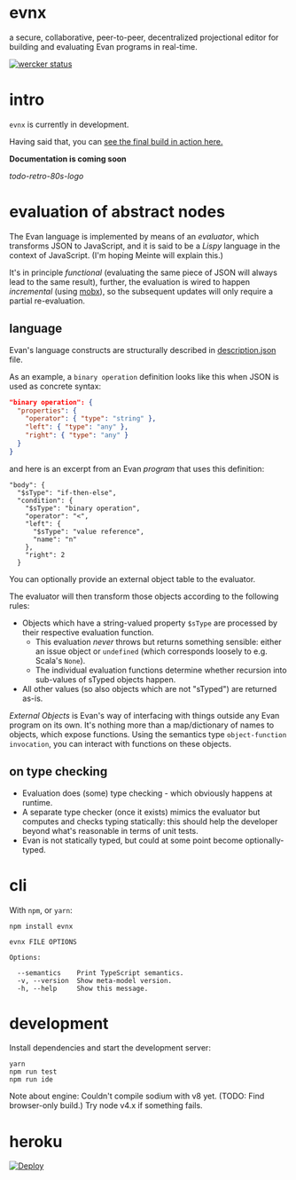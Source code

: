 # evnx

a secure, collaborative, peer-to-peer, decentralized projectional editor for building and evaluating Evan programs in real-time.

[![wercker status](https://app.wercker.com/status/bdddc7b606aa2bad8f3264dd6b419c9b/m/master "wercker status")](https://app.wercker.com/project/byKey/bdddc7b606aa2bad8f3264dd6b419c9b)

# intro

`evnx` is currently in development.

Having said that, you can [see the final build in action here.](https://evnx.herokuapp.com/)

**Documentation is coming soon**

*todo-retro-80s-logo*

# evaluation of abstract nodes

The Evan language is implemented by means of an *evaluator*, which transforms JSON to JavaScript, and it is said to be a *Lispy* language in the context of JavaScript. (I'm hoping Meinte will explain this.)

It's in principle *functional* (evaluating the same piece of JSON will always lead to the same result), further, the evaluation is wired to happen *incremental* (using [mobx](https://github.com/mobxjs/mobx)), so the subsequent updates will only require a partial re-evaluation.

## language

Evan's language constructs are structurally described in [description.json](./description.json) file.

As an example, a `binary operation` definition looks like this when JSON is used as concrete syntax:

```json
"binary operation": {
  "properties": {
    "operator": { "type": "string" },
    "left": { "type": "any" },
    "right": { "type": "any" }
  }
}
```

and here is an excerpt from an Evan _program_ that uses this definition:

```
"body": {
  "$sType": "if-then-else",
  "condition": {
    "$sType": "binary operation",
    "operator": "<",
    "left": {
      "$sType": "value reference",
      "name": "n"
    },
    "right": 2
  }
```

You can optionally provide an external object table to the evaluator.

The evaluator will then transform those objects according to the following rules:

* Objects which have a string-valued property `$sType` are processed by their respective evaluation function.
  * This evaluation *never* throws but returns something sensible: either an issue object or `undefined` (which corresponds loosely to e.g. Scala's `None`).
  * The individual evaluation functions determine whether recursion into sub-values of sTyped objects happen.
* All other values (so also objects which are not "sTyped") are returned as-is.

_External Objects_ is Evan's way of interfacing with things outside any Evan program on its own. It's nothing more than a map/dictionary of names to objects, which expose functions. Using the semantics type `object-function invocation`, you can interact with functions on these objects.

## on type checking

* Evaluation does (some) type checking - which obviously happens at runtime.
* A separate type checker (once it exists) mimics the evaluator but computes and checks typing statically: this should help the developer beyond what's reasonable in terms of unit tests.
* Evan is not statically typed, but could at some point become optionally-typed.

# cli

With `npm`, or `yarn`:

```
npm install evnx
```

```
evnx FILE OPTIONS

Options:

  --semantics    Print TypeScript semantics.
  -v, --version  Show meta-model version.
  -h, --help     Show this message.
```

# development

Install dependencies and start the development server:

```
yarn
npm run test
npm run ide
```

Note about engine: Couldn't compile sodium with v8 yet. (TODO: Find browser-only build.) Try node v4.x if something fails.

# heroku

[![Deploy](https://www.herokucdn.com/deploy/button.png)](https://heroku.com/deploy)
